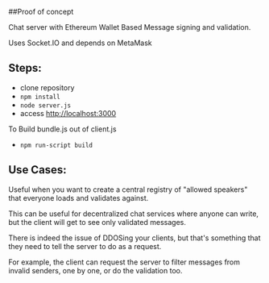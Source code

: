 
##Proof of concept

Chat server with Ethereum Wallet Based Message signing and validation.

Uses Socket.IO and depends on MetaMask

## Steps:

- clone repository
- `npm install`
- `node server.js`
- access [http://localhost:3000](http://localhost:3000)

To Build bundle.js out of client.js
- `npm run-script build`

## Use Cases:
Useful when you want to create a central registry of "allowed speakers" that everyone loads and validates against.

This can be useful for decentralized chat services where anyone can write, but the client will get to see only validated messages.

There is indeed the issue of DDOSing your clients, but that's something that they need to tell the server to do as a request.

For example, the client can request the server to filter messages from invalid senders, one by one, or do the validation too.


